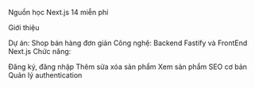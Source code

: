 Nguồn học Next.js 14 miễn phí

Giới thiệu

Dự án: Shop bán hàng đơn giản
Công nghệ: Backend Fastify và FrontEnd Next.js
Chức năng:

Đăng ký, đăng nhập
Thêm sửa xóa sản phẩm
Xem sản phẩm
SEO cơ bản
Quản lý authentication
